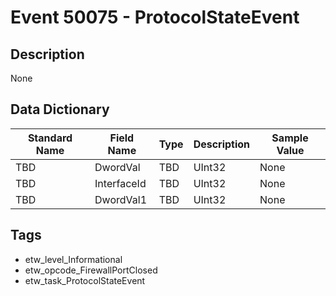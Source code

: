 # Event 50075 - ProtocolStateEvent

## Description
None

## Data Dictionary
|Standard Name|Field Name|Type|Description|Sample Value|
|---|---|---|---|---|
|TBD|DwordVal|TBD|UInt32|None|None|
|TBD|InterfaceId|TBD|UInt32|None|None|
|TBD|DwordVal1|TBD|UInt32|None|None|

## Tags
* etw_level_Informational
* etw_opcode_FirewallPortClosed
* etw_task_ProtocolStateEvent